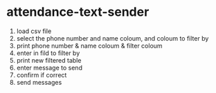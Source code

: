 # attendance-text-sender

1. load csv file
2. select the phone number and name coloum, and coloum to filter by
3. print phone number & name coloum & filter coloum
4. enter in fild to filter by
5. print new filtered table
6. enter message to send
7. confirm if correct
8. send messages